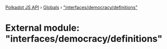[Polkadot JS API](../README.md) › [Globals](../globals.md) › ["interfaces/democracy/definitions"](_interfaces_democracy_definitions_.md)

# External module: "interfaces/democracy/definitions"


